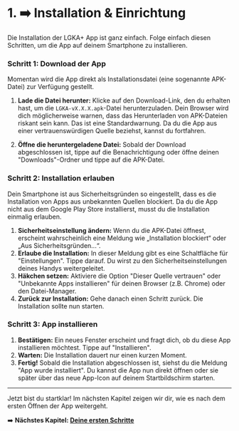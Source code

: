 # 1. ➡️ Installation & Einrichtung

Die Installation der LGKA+ App ist ganz einfach. Folge einfach diesen Schritten, um die App auf deinem Smartphone zu installieren.

### Schritt 1: Download der App

Momentan wird die App direkt als Installationsdatei (eine sogenannte APK-Datei) zur Verfügung gestellt.

1.  **Lade die Datei herunter:** Klicke auf den Download-Link, den du erhalten hast, um die `LGKA-vX.X.X.apk`-Datei herunterzuladen. Dein Browser wird dich möglicherweise warnen, dass das Herunterladen von APK-Dateien riskant sein kann. Das ist eine Standardwarnung. Da du die App aus einer vertrauenswürdigen Quelle beziehst, kannst du fortfahren.

2.  **Öffne die heruntergeladene Datei:** Sobald der Download abgeschlossen ist, tippe auf die Benachrichtigung oder öffne deinen "Downloads"-Ordner und tippe auf die APK-Datei.

### Schritt 2: Installation erlauben

Dein Smartphone ist aus Sicherheitsgründen so eingestellt, dass es die Installation von Apps aus unbekannten Quellen blockiert. Da du die App nicht aus dem Google Play Store installierst, musst du die Installation einmalig erlauben.

1.  **Sicherheitseinstellung ändern:** Wenn du die APK-Datei öffnest, erscheint wahrscheinlich eine Meldung wie „Installation blockiert“ oder „Aus Sicherheitsgründen...“.
2.  **Erlaube die Installation:** In dieser Meldung gibt es eine Schaltfläche für "Einstellungen". Tippe darauf. Du wirst zu den Sicherheitseinstellungen deines Handys weitergeleitet.
3.  **Häkchen setzen:** Aktiviere die Option "Dieser Quelle vertrauen" oder "Unbekannte Apps installieren" für deinen Browser (z.B. Chrome) oder den Datei-Manager.
4.  **Zurück zur Installation:** Gehe danach einen Schritt zurück. Die Installation sollte nun starten.

### Schritt 3: App installieren

1.  **Bestätigen:** Ein neues Fenster erscheint und fragt dich, ob du diese App installieren möchtest. Tippe auf "Installieren".
2.  **Warten:** Die Installation dauert nur einen kurzen Moment.
3.  **Fertig!** Sobald die Installation abgeschlossen ist, siehst du die Meldung "App wurde installiert". Du kannst die App nun direkt öffnen oder sie später über das neue App-Icon auf deinem Startbildschirm starten.

---

Jetzt bist du startklar! Im nächsten Kapitel zeigen wir dir, wie es nach dem ersten Öffnen der App weitergeht.

➡️ **Nächstes Kapitel: [Deine ersten Schritte](./2_Erste-Schritte.md)**